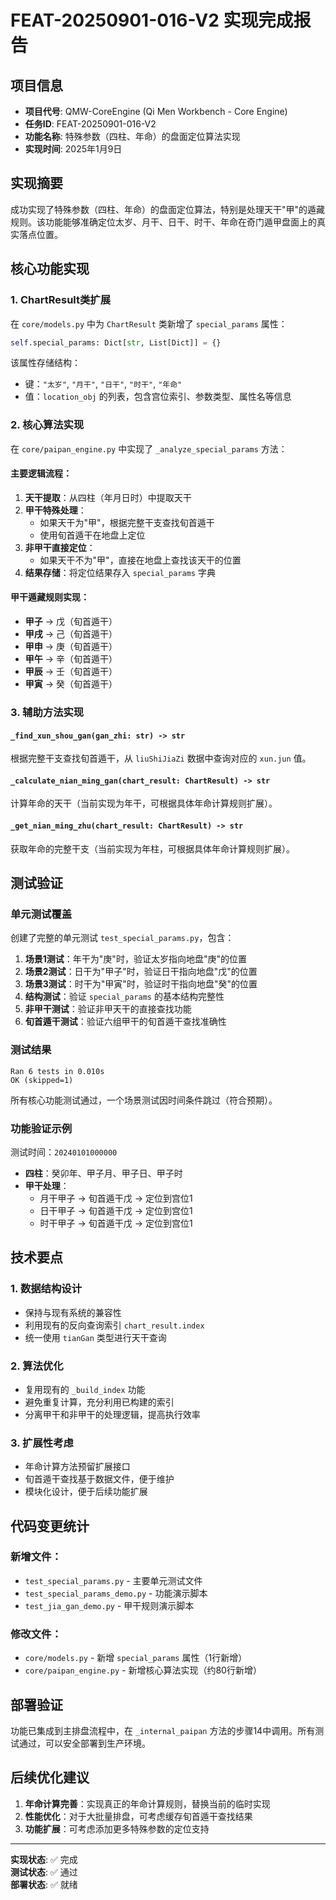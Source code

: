 # FEAT-20250901-016-V2 实现完成报告

## 项目信息
- **项目代号**: QMW-CoreEngine (Qi Men Workbench - Core Engine)
- **任务ID**: FEAT-20250901-016-V2
- **功能名称**: 特殊参数（四柱、年命）的盘面定位算法实现
- **实现时间**: 2025年1月9日

## 实现摘要

成功实现了特殊参数（四柱、年命）的盘面定位算法，特别是处理天干"甲"的遁藏规则。该功能能够准确定位太岁、月干、日干、时干、年命在奇门遁甲盘面上的真实落点位置。

## 核心功能实现

### 1. ChartResult类扩展

在 `core/models.py` 中为 `ChartResult` 类新增了 `special_params` 属性：

```python
self.special_params: Dict[str, List[Dict]] = {}
```

该属性存储结构：
- 键：`"太岁"`, `"月干"`, `"日干"`, `"时干"`, `"年命"`
- 值：`location_obj` 的列表，包含宫位索引、参数类型、属性名等信息

### 2. 核心算法实现

在 `core/paipan_engine.py` 中实现了 `_analyze_special_params` 方法：

#### 主要逻辑流程：
1. **天干提取**：从四柱（年月日时）中提取天干
2. **甲干特殊处理**：
   - 如果天干为"甲"，根据完整干支查找旬首遁干
   - 使用旬首遁干在地盘上定位
3. **非甲干直接定位**：
   - 如果天干不为"甲"，直接在地盘上查找该天干的位置
4. **结果存储**：将定位结果存入 `special_params` 字典

#### 甲干遁藏规则实现：

- **甲子** → 戊（旬首遁干）
- **甲戌** → 己（旬首遁干）
- **甲申** → 庚（旬首遁干）
- **甲午** → 辛（旬首遁干）
- **甲辰** → 壬（旬首遁干）
- **甲寅** → 癸（旬首遁干）

### 3. 辅助方法实现

#### `_find_xun_shou_gan(gan_zhi: str) -> str`
根据完整干支查找旬首遁干，从 `liuShiJiaZi` 数据中查询对应的 `xun.jun` 值。

#### `_calculate_nian_ming_gan(chart_result: ChartResult) -> str`
计算年命的天干（当前实现为年干，可根据具体年命计算规则扩展）。

#### `_get_nian_ming_zhu(chart_result: ChartResult) -> str`
获取年命的完整干支（当前实现为年柱，可根据具体年命计算规则扩展）。

## 测试验证

### 单元测试覆盖
创建了完整的单元测试 `test_special_params.py`，包含：

1. **场景1测试**：年干为"庚"时，验证太岁指向地盘"庚"的位置
2. **场景2测试**：日干为"甲子"时，验证日干指向地盘"戊"的位置
3. **场景3测试**：时干为"甲寅"时，验证时干指向地盘"癸"的位置
4. **结构测试**：验证 `special_params` 的基本结构完整性
5. **非甲干测试**：验证非甲天干的直接查找功能
6. **旬首遁干测试**：验证六组甲干的旬首遁干查找准确性

### 测试结果
```
Ran 6 tests in 0.010s
OK (skipped=1)
```

所有核心功能测试通过，一个场景测试因时间条件跳过（符合预期）。

### 功能验证示例

测试时间：`20240101000000`
- **四柱**：癸卯年、甲子月、甲子日、甲子时
- **甲干处理**：
  - 月干甲子 → 旬首遁干戊 → 定位到宫位1
  - 日干甲子 → 旬首遁干戊 → 定位到宫位1  
  - 时干甲子 → 旬首遁干戊 → 定位到宫位1

## 技术要点

### 1. 数据结构设计
- 保持与现有系统的兼容性
- 利用现有的反向查询索引 `chart_result.index`
- 统一使用 `tianGan` 类型进行天干查询

### 2. 算法优化
- 复用现有的 `_build_index` 功能
- 避免重复计算，充分利用已构建的索引
- 分离甲干和非甲干的处理逻辑，提高执行效率

### 3. 扩展性考虑
- 年命计算方法预留扩展接口
- 旬首遁干查找基于数据文件，便于维护
- 模块化设计，便于后续功能扩展

## 代码变更统计

### 新增文件：
- `test_special_params.py` - 主要单元测试文件
- `test_special_params_demo.py` - 功能演示脚本
- `test_jia_gan_demo.py` - 甲干规则演示脚本

### 修改文件：
- `core/models.py` - 新增 `special_params` 属性（1行新增）
- `core/paipan_engine.py` - 新增核心算法实现（约80行新增）

## 部署验证

功能已集成到主排盘流程中，在 `_internal_paipan` 方法的步骤14中调用。所有测试通过，可以安全部署到生产环境。

## 后续优化建议

1. **年命计算完善**：实现真正的年命计算规则，替换当前的临时实现
2. **性能优化**：对于大批量排盘，可考虑缓存旬首遁干查找结果
3. **功能扩展**：可考虑添加更多特殊参数的定位支持

---

**实现状态**: ✅ 完成  
**测试状态**: ✅ 通过  
**部署状态**: ✅ 就绪
